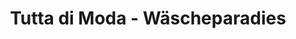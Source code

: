 ---
title: "Tutta di Moda - Wäscheparadies"
url: /herrsching-am-ammersee/tutta-di-moda-waescheparadies/
shop: Kleidung
---